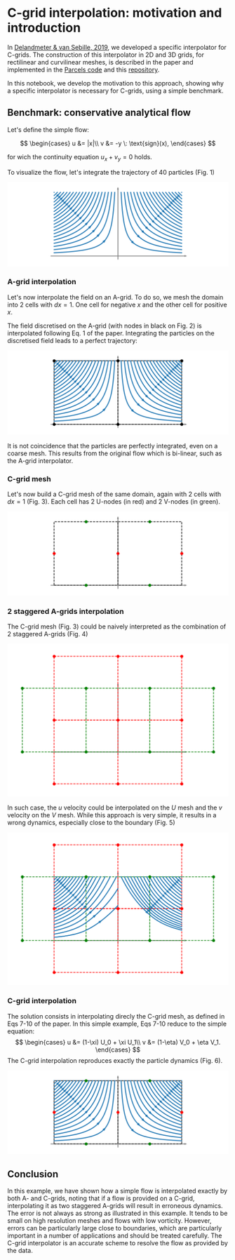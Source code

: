 # C-grid interpolation: motivation and introduction

In [Delandmeter & van Sebille, 2019](https://www.geosci-model-dev.net/12/3571/2019/), we developed a specific interpolator for C-grids. The construction of this interpolator in 2D and 3D grids, for rectilinear and curvilinear meshes, is described in the paper and implemented in the [Parcels code](http://www.oceanparcels.org) and this [repository](https://github.com/OceanParcels/parcels_cgrid_interpolation_schemes).

In this notebook, we develop the motivation to this approach, showing why a specific interpolator is necessary for C-grids, using a simple benchmark.

## Benchmark: conservative analytical flow

Let's define the simple flow:

$$
\begin{cases}
u &= |x|\\
v &= -y \: \text{sign}(x),
\end{cases}
$$

for wich the continuity equation $u_x + v_y = 0$ holds.

To visualize the flow, let's integrate the trajectory of 40 particles (Fig. 1)

![Analytical flow on the domain [-1:1]x[0:1]](c_grid_motivation/pics/two_jets_analytical_cropped.png)


### A-grid interpolation

Let's now interpolate the field on an A-grid. To do so, we mesh the domain into 2 cells with $dx=1$. One cell for negative $x$ and the other cell for positive $x$.

The field discretised on the A-grid (with nodes in black on Fig. 2) is interpolated following Eq. 1 of the paper. Integrating the particles on the discretised field leads to a perfect trajectory:

![Particle trajectories on a A-grid using 2 mesh cells. Nodal values are located on the mesh vertices (in black).](c_grid_motivation/pics/two_jets_A_cropped.png)

It is not coincidence that the particles are perfectly integrated, even on a coarse mesh. This results from the original flow which is bi-linear, such as the A-grid interpolator.

### C-grid mesh

Let's now build a C-grid mesh of the same domain, again with 2 cells with $dx=1$ (Fig. 3).
Each cell has 2 U-nodes (in red) and 2 V-nodes (in green).

![C-grid mesh](c_grid_motivation/pics/two_jets_C_no_result_cropped.png)

### 2 staggered A-grids interpolation

The C-grid mesh (Fig. 3) could be naively interpreted as the combination of 2 staggered A-grids (Fig. 4)

![C-grid interpreted as 2 staggered A-grids](c_grid_motivation/pics/two_jets_CWrong_no_result_cropped.png)

In such case, the $u$ velocity could be interpolated on the $U$ mesh and the $v$ velocity on the $V$ mesh. While this approach is very simple, it results in a wrong dynamics, especially close to the boundary (Fig. 5)

![Particle trajectories on two staggered A-grid using 2 mesh cells, resulting in a wrong dynamics](c_grid_motivation/pics/two_jets_CWrong_cropped.png)

### C-grid interpolation

The solution consists in interpolating direcly the C-grid mesh, as defined in Eqs 7-10 of the paper.
In this simple example, Eqs 7-10 reduce to the simple equation:
$$
\begin{cases}
u &= (1-\xi) U_0 + \xi U_1\\
v &= (1-\eta) V_0 + \eta V_1.
\end{cases}
$$
The C-grid interpolation reproduces exactly the particle dynamics (Fig. 6).

![Particle trajectories on the C-grid, resulting in the correct dynamics](c_grid_motivation/pics/two_jets_C_cropped.png)

## Conclusion
In this example, we have shown how a simple flow is interpolated exactly by both A- and C-grids, noting that if a flow is provided on a C-grid, interpolating it as two staggered A-grids will result in erroneous dynamics.
The error is not always as strong as illustrated in this example. It tends to be small on high resolution meshes and flows with low vorticity. However, errors can be particularly large close to boundaries, which are particularly important in a number of applications and should be treated carefully. The C-grid interpolator is an accurate scheme to resolve the flow as provided by the data.
